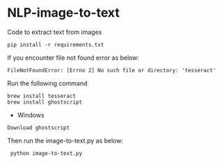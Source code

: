 # NLP-image-to-text

Code to extract text from images

```
pip install -r requirements.txt
```


If you encounter file not found error as below:
```
FileNotFoundError: [Errno 2] No such file or directory: 'tesseract'
```

Run the following command
```
brew install tesseract
brew install ghostscript
```
- Windows
```
Download ghostscript
```

Then run the image-to-text.py as below:
```
 python image-to-text.py
```

